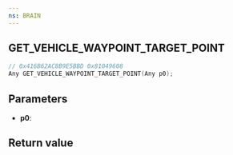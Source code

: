 ```yaml
---
ns: BRAIN
---
```

## GET_VEHICLE_WAYPOINT_TARGET_POINT

```c
// 0x416B62AC8B9E5BBD 0x81049608
Any GET_VEHICLE_WAYPOINT_TARGET_POINT(Any p0);
```


## Parameters
* **p0**: 

## Return value
